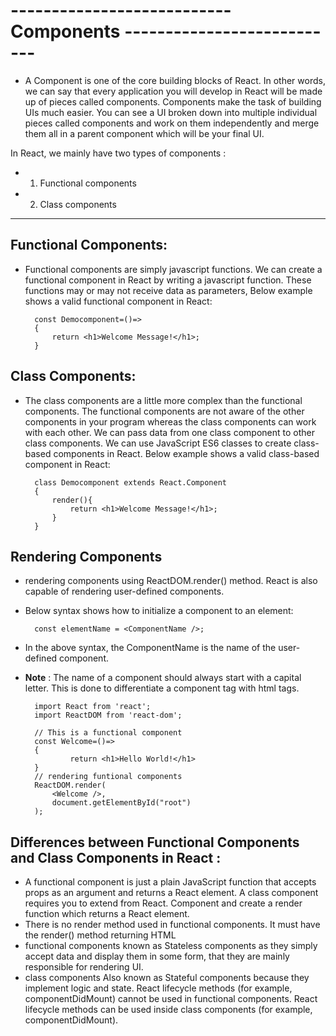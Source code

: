 # --------------------------- Components ---------------------------

- A Component is one of the core building blocks of React. In other words, we can say that every application you will develop in React will be made up of pieces called components. Components make the task of building UIs much easier. You can see a UI broken down into multiple individual pieces called components and work on them independently and merge them all in a parent component which will be your final UI. 

In React, we mainly have two types of components : 
- 1) Functional components
- 2) Class components

<hr>

## Functional Components: 
- Functional components are simply javascript functions. We can create a functional component in React by writing a javascript function. These functions may or may not receive data as parameters, Below example shows a valid functional component in React: 
 
        const Democomponent=()=>
        {
            return <h1>Welcome Message!</h1>;
        }
        

## Class Components:
- The class components are a little more complex than the functional components. The functional components are not aware of the other components in your program whereas the class components can work with each other. We can pass data from one class component to other class components. We can use JavaScript ES6 classes to create class-based components in React. Below example shows a valid class-based component in React: 

        class Democomponent extends React.Component
        {
            render(){
                return <h1>Welcome Message!</h1>;
            }
        }





## Rendering Components
- rendering components using ReactDOM.render() method. React is also capable of rendering user-defined components.
- Below syntax shows how to initialize a component to an element:
  
        const elementName = <ComponentName />;

- In the above syntax, the ComponentName is the name of the user-defined component. 
- <b>Note</b> : The name of a component should always start with a capital letter. This is done to differentiate a component tag with html tags.

        import React from 'react';
        import ReactDOM from 'react-dom';
        
        // This is a functional component
        const Welcome=()=>
        {
                return <h1>Hello World!</h1>
        }
        // rendering funtional components
        ReactDOM.render(
            <Welcome />,
            document.getElementById("root")
        );





## Differences between Functional Components and Class Components in React : 

- A functional component is just a plain JavaScript function that accepts props as an argument and returns a React element.	A class component requires you to extend from React. Component and create a render function which returns a React element.
- There is no render method used in functional components.	It must have the render() method returning HTML
- functional components known as Stateless components as they simply accept data and display them in some form, that they are mainly responsible for rendering UI.
- class components Also known as Stateful components because they implement logic and state.
React lifecycle methods (for example, componentDidMount) cannot be used in functional components. React lifecycle methods can be used inside class components (for example, componentDidMount).